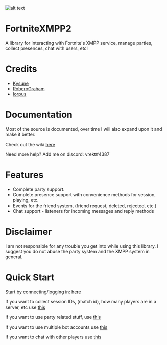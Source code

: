 ![alt text](https://i.imgur.com/xmvIXPz.jpg)


# FortniteXMPP2
A library for interacting with Fortnite's XMPP service, manage parties, collect presences, chat with users, etc!

# Credits
- [Kysune](https://github.com/SzymonLisowiec)
- [RoberoGraham](https://github.com/RobertoGraham/fortnite-2)
- [lorpus](https://github.com/lorpus/fnpaktrack)

# Documentation

Most of the source is documented, over time I will also expand upon it and make it better.

Check out the wiki [here](https://github.com/Vrekt/FortniteXMPP2/wiki)

Need more help? Add me on discord: vrekt#4387

# Features
  - Complete party support.
  - Complete presence support with convenience methods for session, playing, etc.
  - Events for the friend system, (friend request, deleted, rejected, etc.)
  - Chat support - listeners for incoming messages and reply methods

# Disclaimer
I am not responsible for any trouble you get into while using this library. I suggest you do not abuse the party system and the XMPP system in general.

# Quick Start

Start by connecting/logging in: [here](https://github.com/Vrekt/FortniteXMPP2/wiki/Initialization-and-connecting-to-the-XMPP-service.)

If you want to collect session IDs, (match id), how many players are in a server, etc use [this](https://github.com/Vrekt/FortniteXMPP2/wiki/Presences)

If you want to use party related stuff, use [this](https://github.com/Vrekt/FortniteXMPP2/wiki/Parties)

If you want to use multiple bot accounts use [this](https://github.com/Vrekt/FortniteXMPP2/wiki/Using-the-Multiple-Accounts-Provider)

If you want to chat with other players use [this](https://github.com/Vrekt/FortniteXMPP2/wiki/Chatting)
